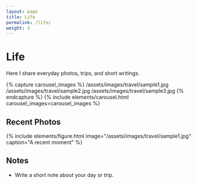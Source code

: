 ```yaml
---
layout: page
title: Life
permalink: /life/
weight: 3
---
```


# Life

Here I share everyday photos, trips, and short writings.

{% capture carousel_images %}
/assets/images/travel/sample1.jpg
/assets/images/travel/sample2.jpg
/assets/images/travel/sample3.jpg
{% endcapture %}
{% include elements/carousel.html carousel_images=carousel_images %}

## Recent Photos

{% include elements/figure.html image="/assets/images/travel/sample1.jpg" caption="A recent moment" %}

## Notes

- Write a short note about your day or trip.


